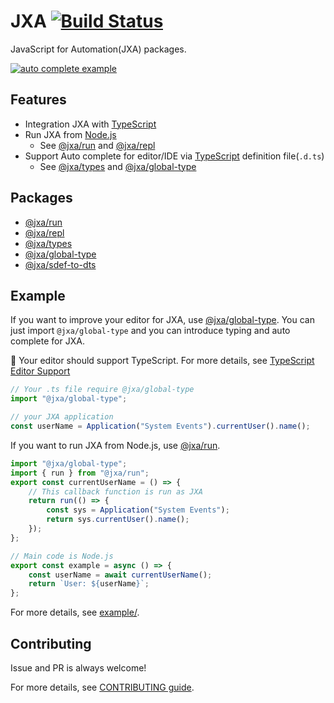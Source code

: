 # JXA [![Build Status](https://travis-ci.org/JXA-userland/JXA.svg?branch=master)](https://travis-ci.org/JXA-userland/JXA)

JavaScript for Automation(JXA) packages. 

[![auto complete example](./packages/@jxa/global-type/docs/example.gif)](./packages/@jxa/global-type)

## Features

- Integration JXA with [TypeScript](https://www.typescriptlang.org/index.html)
- Run JXA from [Node.js](https://nodejs.org/)
    - See [@jxa/run](./packages/@jxa/run) and [@jxa/repl](./packages/@jxa/repl)
- Support Auto complete for editor/IDE via [TypeScript](https://www.typescriptlang.org/index.html) definition file(`.d.ts`)
    - See [@jxa/types](./packages/@jxa/types) and [@jxa/global-type](./packages/@jxa/global-type)

## Packages

- [@jxa/run](./packages/@jxa/run)
- [@jxa/repl](./packages/@jxa/repl)
- [@jxa/types](./packages/@jxa/types)
- [@jxa/global-type](./packages/@jxa/global-type)
- [@jxa/sdef-to-dts](./packages/@jxa/sdef-to-dts)

## Example

If you want to improve your editor for JXA, use [@jxa/global-type](./packages/@jxa/global-type).
You can just import `@jxa/global-type` and you can introduce typing and auto complete for JXA.

:memo: Your editor should support TypeScript. For more details, see [TypeScript Editor Support](https://github.com/Microsoft/TypeScript/wiki/TypeScript-Editor-Support)


```ts
// Your .ts file require @jxa/global-type
import "@jxa/global-type";

// your JXA application
const userName = Application("System Events").currentUser().name();
```

If you want to run JXA from Node.js, use [@jxa/run](./packages/@jxa/run).

```ts
import "@jxa/global-type";
import { run } from "@jxa/run";
export const currentUserName = () => {
    // This callback function is run as JXA
    return run(() => {
        const sys = Application("System Events");
        return sys.currentUser().name();
    });
};

// Main code is Node.js
export const example = async () => {
    const userName = await currentUserName();
    return `User: ${userName}`;
};
```

For more details, see [example/](./example/).

## Contributing

Issue and PR is always welcome!

For more details, see [CONTRIBUTING guide](./CONTRIBUTING.md).

